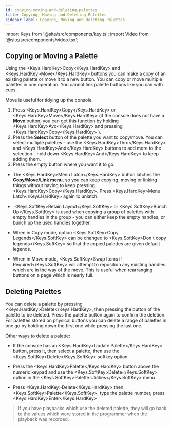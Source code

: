 ```yaml
---
id: copying-moving-and-deleting-palettes
title: Copying, Moving and Deleting Palettes
sidebar_label: Copying, Moving and Deleting Palettes
---
```


import Keys from '@site/src/components/key.ts';
import Video from '@site/src/components/video.tsx';

## Copying or Moving a Palette

Using the <Keys.HardKey>Copy</Keys.HardKey> and <Keys.HardKey>Move</Keys.HardKey> buttons you can make a copy of an existing palette or
move it to a new button. You can copy or move multiple palettes in one
operation. You cannot link palette buttons like you can with cues.

Move is useful for tidying up the console.

1. Press <Keys.HardKey>Copy</Keys.HardKey> or <Keys.HardKey>Move</Keys.HardKey> (if the console does not have a **Move** button,
	you can get this function by holding <Keys.HardKey>Avo</Keys.HardKey> and pressing <Keys.HardKey>Copy</Keys.HardKey> ).
2. Press the **Select** button of the palette you want to copy/move. You
can select multiple palettes - use the <Keys.HardKey>Thro</Keys.HardKey> and <Keys.HardKey>And</Keys.HardKey> buttons to
add more to the selection - hold down <Keys.HardKey>And</Keys.HardKey> to keep adding them.
3. Press the empty button where you want it to go.

-   The <Keys.HardKey>Menu Latch</Keys.HardKey> button latches the **Copy/Move/Link menu**, so you
    can keep copying, moving or linking things without having to keep
    pressing <Keys.HardKey>Copy</Keys.HardKey>. Press <Keys.HardKey>Menu Latch</Keys.HardKey> again to unlatch.

-   &nbsp;<Keys.SoftKey>Retain Layout</Keys.SoftKey> or <Keys.SoftKey>Bunch Up</Keys.SoftKey> is used when copying a group of
    palettes with empty handles in the group - you can either keep the
    empty handles, or bunch up the used handles together.

-   When in Copy mode, option <Keys.SoftKey>Copy Legends</Keys.SoftKey> can be changed to <Keys.SoftKey>Don't
    copy legends</Keys.SoftKey> so that the copied palettes are given default
    legends.

-   When in Move mode, <Keys.SoftKey>Swap Items if Required</Keys.SoftKey> will attempt to
    reposition any existing handles which are in the way of the move.
    This is useful when rearranging buttons on a page which is nearly
    full.

## Deleting Palettes

You can delete a palette by pressing <Keys.HardKey>Delete</Keys.HardKey>, then pressing the
button of the palette to be deleted. Press the palette button again to
confirm the deletion. For palettes stored on physical buttons you can
delete a range of palettes in one go by holding down the first one while
pressing the last one.

Other ways to delete a palette:

-   If the console has an <Keys.HardKey>Update Palette</Keys.HardKey> button, press it, then
    select a palette, then use the <Keys.SoftKey>Delete</Keys.SoftKey> softkey option

-   Press the <Keys.HardKey>Palette</Keys.HardKey> button above the numeric keypad and use the
    <Keys.SoftKey>Delete</Keys.SoftKey> option in the <Keys.SoftKey>Palette Utilities</Keys.SoftKey> menu

-   Press <Keys.HardKey>Delete</Keys.HardKey> then <Keys.SoftKey>Palette</Keys.SoftKey>, type the palette number, press
    <Keys.HardKey>Enter</Keys.HardKey>

>   If you have playbacks which use the deleted palette, they will go
    back to the values which were stored in the programmer when the
    playback was recorded.